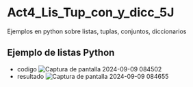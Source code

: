 # Act4_Lis_Tup_con_y_dicc_5J
Ejemplos en python sobre listas, tuplas, conjuntos, diccionarios

## Ejemplo de listas Python
- codigo
  ![Captura de pantalla 2024-09-09 084502](https://github.com/user-attachments/assets/b274fa2d-2aa8-41ca-9673-f76844928127)
- resultado
  ![Captura de pantalla 2024-09-09 084655](https://github.com/user-attachments/assets/1dc30beb-6511-431a-a474-abdb53c7ffd0)
